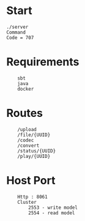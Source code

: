 # Start
```
./server
Command 
Code = 707
```

# Requirements
```
	sbt
	java
	docker
```

# Routes

```
	/upload
	/file/{UUID}
	/codec
	/convert
	/status/{UUID}
	/play/{UUID}
```

# Host Port
```
	Http : 8061
	Cluster 
		2553 - write model
		2554 - read model
```

